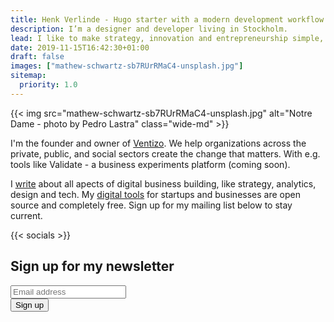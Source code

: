 ```yaml
---
title: Henk Verlinde - Hugo starter with a modern development workflow
description: I’m a designer and developer living in Stockholm.
lead: I like to make strategy, innovation and entrepreneurship simple, practical, and applicable. I help organizations with building their digital business. Check out my <a href="/blog/">writing</a> and <a href="/tools/">free digital tools</a>.
date: 2019-11-15T16:42:30+01:00
draft: false
images: ["mathew-schwartz-sb7RUrRMaC4-unsplash.jpg"]
sitemap:
  priority: 1.0
---
```


{{< img src="mathew-schwartz-sb7RUrRMaC4-unsplash.jpg" alt="Notre Dame - photo by Pedro Lastra" class="wide-md" >}}

<div class="row">
  <div class="col-md-6">
    <p>I'm the founder and owner of <a href="https://ventizo.com/">Ventizo</a>. We help organizations across the private, public, and social sectors create the change that matters. With e.g. tools like Validate - a business experiments platform (coming soon).</p>
  </div>
  <div class="col-md-6">
    <p>I <a href="/blog/">write</a> about all apects of digital business building, like strategy, analytics, design and tech. My <a href="/tools/">digital tools</a> for startups and businesses are open source and completely free. Sign up for my mailing list below to stay current.</p>
  </div>
</div>

{{< socials >}}

<div class="row">
  <div class="col-md-7">
    <h2 class="h3">Sign up for my newsletter</h2>
    <form>
      <div class="input-group">
        <input type="email" placeholder="Email address" aria-label="Email address" aria-describedby="button-addon2" required>
        <div class="input-group-append">
          <button type="submit" id="button-addon2">Sign up</button>
        </div>
      </div>
    </form>
  </div>
</div>
